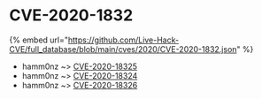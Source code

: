 # CVE-2020-1832
{% embed url="https://github.com/Live-Hack-CVE/full_database/blob/main/cves/2020/CVE-2020-1832.json" %}

* hamm0nz ~> [CVE-2020-18325](https://www.alice-snow.ru/2020/database/cve-2020-1832/cve-2020-18325-hamm0nz)
* hamm0nz ~> [CVE-2020-18324](https://www.alice-snow.ru/2020/database/cve-2020-1832/cve-2020-18324-hamm0nz)
* hamm0nz ~> [CVE-2020-18326](https://www.alice-snow.ru/2020/database/cve-2020-1832/cve-2020-18326-hamm0nz)